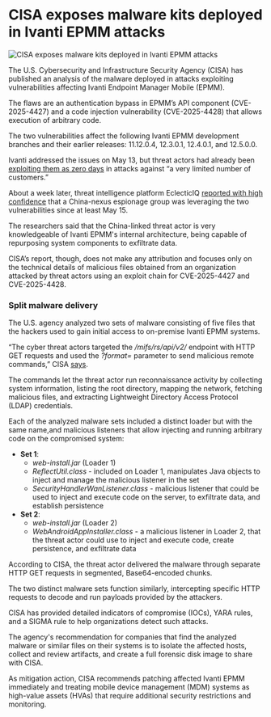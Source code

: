 # CISA exposes malware kits deployed in Ivanti EPMM attacks

![CISA exposes malware kits deployed in Ivanti EPMM attacks](https://www.bleepstatic.com/content/hl-images/2024/07/12/hacker.jpg)

The U.S. Cybersecurity and Infrastructure Security Agency (CISA) has published an analysis of the malware deployed in attacks exploiting vulnerabilities affecting Ivanti Endpoint Manager Mobile (EPMM).

The flaws are an authentication bypass in EPMM’s API component (CVE-2025-4427) and a code injection vulnerability (CVE-2025-4428) that allows execution of arbitrary code.

The two vulnerabilities affect the following Ivanti EPMM development branches and their earlier releases: 11.12.0.4, 12.3.0.1, 12.4.0.1, and 12.5.0.0.

Ivanti addressed the issues on May 13, but threat actors had already been [exploiting them as zero days](https://www.bleepingcomputer.com/news/security/ivanti-fixes-epmm-zero-days-chained-in-code-execution-attacks/) in attacks against “a very limited number of customers.”

About a week later, threat intelligence platform EclecticIQ [reported with high confidence](https://www.bleepingcomputer.com/news/security/ivanti-epmm-flaw-exploited-by-chinese-hackers-to-breach-govt-agencies/) that a China-nexus espionage group was leveraging the two vulnerabilities since at least May 15.

The researchers said that the China-linked threat actor is very knowledgeable of Ivanti EPMM's internal architecture, being capable of repurposing system components to exfiltrate data.

CISA’s report, though, does not make any attribution and focuses only on the technical details of malicious files obtained from an organization attacked by threat actors using an exploit chain for CVE-2025-4427 and CVE-2025-4428.

### Split malware delivery

The U.S. agency analyzed two sets of malware consisting of five files that the hackers used to gain initial access to on-premise Ivanti EPMM systems.

“The cyber threat actors targeted the _/mifs/rs/api/v2/_ endpoint with HTTP GET requests and used the _?format=_ parameter to send malicious remote commands,” CISA [says](https://www.cisa.gov/news-events/analysis-reports/ar25-261a).

The commands let the threat actor run reconnaissance activity by collecting system information, listing the root directory, mapping the network, fetching malicious files, and extracting Lightweight Directory Access Protocol (LDAP) credentials.

Each of the analyzed malware sets included a distinct loader but with the same name,and malicious listeners that allow injecting and running arbitrary code on the compromised system:

* **Set 1**:  
   * _web-install.jar_ (Loader 1)  
   * _ReflectUtil.class_ \- included on Loader 1, manipulates Java objects to inject and manage the malicious listener in the set  
   * _SecurityHandlerWanListener.class_ \- malicious listener that could be used to inject and execute code on the server, to exfiltrate data, and establish persistence
* **Set 2**:  
   * _web-install.jar_ (Loader 2)  
   * _WebAndroidAppInstaller.class_ \- a malicious listener in Loader 2, that the threat actor could use to inject and execute code, create persistence, and exfiltrate data

According to CISA, the threat actor delivered the malware through separate HTTP GET requests in segmented, Base64-encoded chunks.

The two distinct malware sets function similarly, intercepting specific HTTP requests to decode and run payloads provided by the attackers.

CISA has provided detailed indicators of compromise (IOCs), YARA rules, and a SIGMA rule to help organizations detect such attacks.

The agency's recommendation for companies that find the analyzed malware or similar files on their systems is to isolate the affected hosts, collect and review artifacts, and create a full forensic disk image to share with CISA.

As mitigation action, CISA recommends patching affected Ivanti EPMM immediately and treating mobile device management (MDM) systems as high-value assets (HVAs) that require additional security restrictions and monitoring.